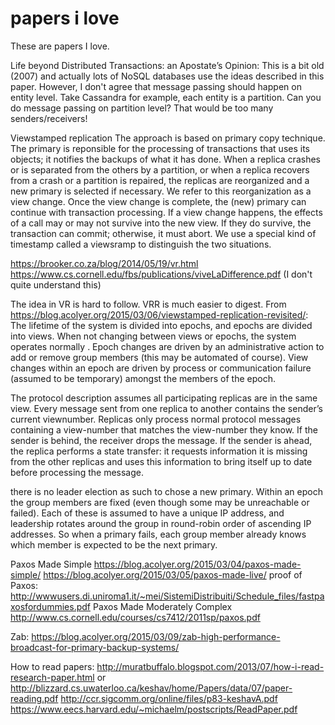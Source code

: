 # papers i love
These are papers I love.

Life beyond Distributed Transactions: an Apostate’s Opinion:
This is a bit old (2007) and actually lots of NoSQL databases use the ideas described in this paper. However, I don't agree that message passing should happen on entity level. Take Cassandra for example, each entity is a partition. Can you do message passing on partition level? That would be too many senders/receivers!

Viewstamped replication
The approach is based on primary copy technique. The primary is reponsible for the processing of transactions that uses its objects; it notifies the backups of what it has done. When a replica crashes or is separated from the others by a partition, or when a replica recovers from a crash or a partition is repaired, the replicas are reorganized and a new primary is selected if necessary. We refer to this reorganization as a view change. Once the view change is complete, the (new) primary can continue with transaction processing.
If a view change happens, the effects of a call may or may not survive into the new view. If they do survive, the transaction can commit; otherwise, it must abort. We use a special kind of timestamp called a viewsramp to distinguish the two situations.

https://brooker.co.za/blog/2014/05/19/vr.html
https://www.cs.cornell.edu/fbs/publications/viveLaDifference.pdf (I don't quite understand this)

The idea in VR is hard to follow. VRR is much easier to digest. From https://blog.acolyer.org/2015/03/06/viewstamped-replication-revisited/:
The lifetime of the system is divided into epochs, and epochs are divided into views. When not changing between views or epochs, the system operates normally . Epoch changes are driven by an administrative action to add or remove group members (this may be automated of course). View changes within an epoch are driven by process or communication failure (assumed to be temporary) amongst the members of the epoch.

The protocol description assumes all participating replicas are in the same view. Every message sent from one replica to another contains the sender’s current viewnumber. Replicas only process normal protocol messages containing a view-number that matches the view-number they know. If the sender is behind, the receiver drops the message. If the sender is ahead, the replica performs a state transfer: it requests information it is missing from the other replicas and uses this information to bring itself up to date before processing the message.

there is no leader election as such to chose a new primary. Within an epoch the group members are fixed (even though some may be unreachable or failed). Each of these is assumed to have a unique IP address, and leadership rotates around the group in round-robin order of ascending IP addresses. So when a primary fails, each group member already knows which member is expected to be the next primary.

Paxos Made Simple
https://blog.acolyer.org/2015/03/04/paxos-made-simple/
https://blog.acolyer.org/2015/03/05/paxos-made-live/
proof of Paxos:
http://wwwusers.di.uniroma1.it/~mei/SistemiDistribuiti/Schedule_files/fastpaxosfordummies.pdf
Paxos Made Moderately Complex
http://www.cs.cornell.edu/courses/cs7412/2011sp/paxos.pdf

Zab:
https://blog.acolyer.org/2015/03/09/zab-high-performance-broadcast-for-primary-backup-systems/


How to read papers:
http://muratbuffalo.blogspot.com/2013/07/how-i-read-research-paper.html or http://blizzard.cs.uwaterloo.ca/keshav/home/Papers/data/07/paper-reading.pdf
http://ccr.sigcomm.org/online/files/p83-keshavA.pdf
https://www.eecs.harvard.edu/~michaelm/postscripts/ReadPaper.pdf

